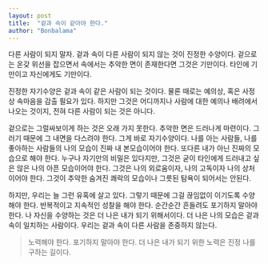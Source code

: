 ```yaml
---
layout: post
title:  "겉과 속이 같아야 한다."
author: "Bonbalama"
---
```


다른 사람이 되지 말자. 겉과 속이 다른 사람이 되지 않는 것이 진정한 수양이다. 겉으로는 온갖 위선을 잡으면서 속에서는 추악한 면이 존재한다면 그것은 기만이다. 타인에 기만이고 자신에게도 기만이다. 

진정한 자기수양은 겉과 속이 같은 사람이 되는 것이다. 물론 때로는 예의상, 혹은 사정상 속마음을 감출 필요가 있다. 하지만 그것은 어디까지나 사람에 대한 예의나 배려에서 나오는 것이지, 전혀 다른 사람이 되는 것은 아니다.

겉으로는 그럴싸보이게 하는 것은 오래 가지 못한다. 추악한 면은 드러나게 마련이다. 그러기 때문에 그 내면을 다스려야 한다. 그게 바로 자기수양이다. 나를 아는 사람들, 나를 좋아하는 사람들의 나의 모습이 진짜 내 본모습이어야 한다. 또다른 내가 아닌 진짜의 모습으로 해야 한다. 누구나 자기만의 비밀은 있다지만, 그것은 굳이 타인에게 드러내고 싶은 않은 나의 아픈 모습이어야 한다. 그것은 나의 외로움이자, 나의 고독이자 나의 상처이어야 한다. 그것이 추악한 숨겨진 쾌락의 모습이나 그릇된 탐욕이 되어서는 안된다. 

하지만, 우리는 늘 그런 유혹에 살고 있다. 그렇기 때문에 그걸 끊임없이 이기도록 수양해야 한다. 반복적이고 지속적인 성찰을 해야 한다. 순간순간 흔들려도 포기하지 말아야 한다. 나 자신을 수양하는 것은 더 나은 내가 되기 위해서이다. 더 나은 나의 모습은 겉과 속이 일치하는 사람이다. 우리는 겉과 속이 다른 사람을 존중하지 않는다. 

> 노력해야 한다. 포기하지 말아야 한다. 더 나은 내가 되기 위한 노력은 진정 나를 구하는 길이다. 